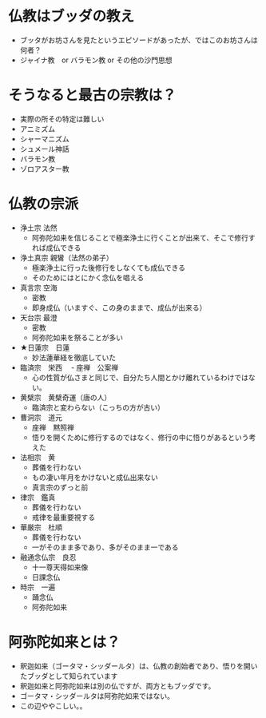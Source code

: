 # 仏教はブッダの教え
- ブッタがお坊さんを見たというエピソードがあったが、ではこのお坊さんは何者？
- ジャイナ教　or バラモン教 or その他の沙門思想

# そうなると最古の宗教は？
- 実際の所その特定は難しい
- アニミズム
- シャーマニズム
- シュメール神話
- バラモン教
- ゾロアスター教

# 仏教の宗派
- 浄土宗 法然
  - 阿弥陀如来を信じることで極楽浄土に行くことが出来て、そこで修行すれば成仏できる
- 浄土真宗 親鸞（法然の弟子）
  - 極楽浄土に行った後修行をしなくても成仏できる
  - そのためにはとにかく念仏を唱える
- 真言宗 空海
  - 密教
  - 即身成仏（いますぐ、この身のままで、成仏が出来る）
- 天台宗 最澄
  - 密教
  - 阿弥陀如来を祭ることが多い
- ★日蓮宗　日蓮
  - 妙法蓮華経を徹底していた
- 臨済宗　栄西
　- 座禅　公案禅
  - 心の性質が仏さまと同じで、自分たち人間とかけ離れているわけではない。
- 黄檗宗　黄檗奇運（唐の人）
  - 臨済宗と変わらない（こっちの方が古い）
- 曹洞宗　道元
  - 座禅　黙照禅
  - 悟りを開くために修行するのではなく、修行の中に悟りがあるという考えた
- 法相宗　黄
  - 葬儀を行わない
  - もの凄い年月をかけないと成仏出来ない
  - 真言宗のずっと前
- 律宗　鑑真
  - 葬儀を行わない
  - 戒律を最重要視する
- 華厳宗　杜順
  - 葬儀を行わない
  - 一がそのまま多であり、多がそのまま一である
- 融通念仏宗　良忍
  - 十一尊天得如来像
  - 日課念仏
- 時宗　一遍
  - 踊念仏
  - 阿弥陀如来

# 阿弥陀如来とは？
- 釈迦如来（ゴータマ・シッダールタ）は、仏教の創始者であり、悟りを開いたブッダとして知られています
- 釈迦如来と阿弥陀如来は別の仏ですが、両方ともブッダです。
- ゴータマ・シッダールタは阿弥陀如来ではない。
- この辺ややこしい。。
